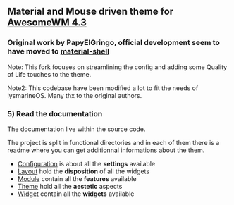 ## Material and Mouse driven theme for [AwesomeWM 4.3](https://awesomewm.org/)

### Original work by PapyElGringo, official development seem to have moved to [material-shell](https://github.com/PapyElGringo/material-shell)

Note: This fork focuses on streamlining the config and adding some Quality of Life touches to the theme.

Note2: This codebase have been modified a lot to fit the needs of lysmarineOS. Many thx to the original authors.

### 5) Read the documentation

The documentation live within the source code.

The project is split in functional directories and in each of them there is a readme where you can get additionnal
informations about the them.

* [Configuration](./configuration) is about all the **settings** available
* [Layout](./layout) hold the **disposition** of all the widgets
* [Module](./module) contain all the **features** available
* [Theme](./theme) hold all the **aestetic** aspects
* [Widget](./widget) contain all the **widgets** available
